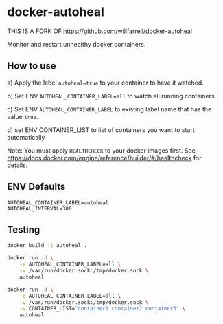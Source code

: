 # docker-autoheal
THIS IS A FORK OF https://github.com/willfarrell/docker-autoheal



Monitor and restart unhealthy docker containers. 

## How to use
a) Apply the label `autoheal=true` to your container to have it watched.

b) Set ENV `AUTOHEAL_CONTAINER_LABEL=all` to watch all running containers. 

c) Set ENV `AUTOHEAL_CONTAINER_LABEL` to existing label name that has the value `true`.

d) set ENV CONTAINER_LIST to list of containers you want to start automatically



Note: You must apply `HEALTHCHECK` to your docker images first. See https://docs.docker.com/engine/reference/builder/#/healthcheck for details.

## ENV Defaults
```
AUTOHEAL_CONTAINER_LABEL=autoheal
AUTOHEAL_INTERVAL=300

```

## Testing
```bash
docker build -t autoheal .

docker run -d \
    -e AUTOHEAL_CONTAINER_LABEL=all \
    -v /var/run/docker.sock:/tmp/docker.sock \
    autoheal                                                                        

docker run -d \
    -e AUTOHEAL_CONTAINER_LABEL=all \
    -v /var/run/docker.sock:/tmp/docker.sock \
    -v CONTAINER_LIST="container1 container2 container3" \
    autoheal


```

